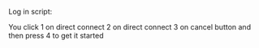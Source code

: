 Log in script:

You click 1 on direct connect
2 on direct connect
3 on cancel button
and then press 4 to get it started
